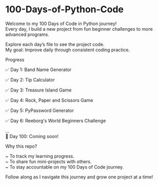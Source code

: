 # 100-Days-of-Python-Code
Welcome to my 100 Days of Code in Python journey!  
Every day, I build a new project from fun beginner challenges to more advanced programs.  


Explore each day’s file to see the project code.  
My goal: Improve daily through consistent coding practice.  


Progress

✅ Day 1: Band Name Generator 

✅ Day 2: Tip Calculator  

✅ Day 3: Treasure Island Game

✅ Day 4: Rock, Paper and Scissors Game

✅ Day 5: PyPassword Generator

✅ Day 6: Reeborg's World Beginners Challenge

...  
🔄 Day 100: Coming soon!  


Why this repo?

~ To track my learning progress.  
~ To share fun mini-projects with others.  
~ To stay accountable on my 100 Days of Code journey.  


Follow along as I navigate this journey and grow one project at a time!

